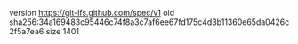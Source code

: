 version https://git-lfs.github.com/spec/v1
oid sha256:34a169483c95446c74f8a3c7af6ee67fd175c4d3b11360e65da0426c2f5a7ea6
size 1401
